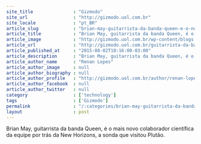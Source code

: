 ```yaml
---
site_title               : "Gizmodo"
site_url                 : "http://gizmodo.uol.com.br"
site_locale              : "pt_BR"
article_slug             : "brian-may-guitarrista-da-banda-queen-e-o-novo-colaborador-cientifico-da-new-horizons"
article_title            : "Brian May, guitarrista da banda Queen, é o novo colaborador científico da New Horizons"
article_image            : "http://gizmodo.uol.com.br/wp-content/blogs.dir/8/files/2015/07/nh-brian-may-conference.jpg"
article_url              : "http://gizmodo.uol.com.br/guitarrista-da-banda-queen-e-o-mais-novo-colaborador-cientifico-da-new-horizons/"
article_published_at     : "2015-08-02T10:16:00-03:00"
article_description      : "Brian May, guitarrista da banda Queen, é o mais novo colaborador científica da equipe por trás da New Horizons, a sonda que visitou Plutão."
article_author_name      : "Renan Lopes"
article_author_image     : null
article_author_biography : null
article_author_profile   : "http://gizmodo.uol.com.br/author/renan-lopes/"
article_author_facebook  : null
article_author_twitter   : null
category                 : ['technology']
tags                     : ['Gizmodo']
permalink                : "/:categories/brian-may-guitarrista-da-banda-queen-e-o-novo-colaborador-cientifico-da-new-horizons/"
layout                   : post
---
```


Brian May, guitarrista da banda Queen, é o mais novo colaborador científica da equipe por trás da New Horizons, a sonda que visitou Plutão.

